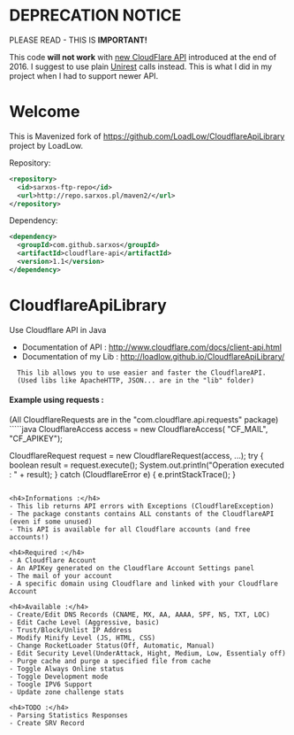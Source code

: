 # DEPRECATION NOTICE

PLEASE READ - THIS IS **IMPORTANT!**

This code **will not work** with [new CloudFlare API](https://api.cloudflare.com/) introduced at the end of 2016. I suggest to use plain [Unirest](http://unirest.io/java.html) calls instead. This is what I did in my project when I had to support newer API.

# Welcome

This is Mavenized fork of https://github.com/LoadLow/CloudflareApiLibrary project by LoadLow.

Repository:

```xml
<repository>
  <id>sarxos-ftp-repo</id>
  <url>http://repo.sarxos.pl/maven2/</url>
</repository>
```

Dependency:

```xml
<dependency>
  <groupId>com.github.sarxos</groupId>
  <artifactId>cloudflare-api</artifactId>
  <version>1.1</version>
</dependency>
```


CloudflareApiLibrary
====================

Use Cloudflare API in Java
- Documentation of API : http://www.cloudflare.com/docs/client-api.html
- Documentation of my Lib : http://loadlow.github.io/CloudflareApiLibrary/

`````
  This lib allows you to use easier and faster the CloudflareAPI.
  (Used libs like ApacheHTTP, JSON... are in the "lib" folder)
`````

<h4>Example using requests :</h4>
(All CloudflareRequests are in the "com.cloudflare.api.requests" package)
`````java
CloudflareAccess access = new CloudflareAccess(
                "CF_MAIL",
                "CF_APIKEY");
        
CloudflareRequest request = new CloudflareRequest(access, ...);
try {
            boolean result = request.execute();
            System.out.println("Operation executed : " + result);
} catch (CloudflareError e) {
            e.printStackTrace();
}
`````

<h4>Informations :</h4>
- This lib returns API errors with Exceptions (CloudflareException)
- The package constants contains ALL constants of the CloudflareAPI (even if some unused)
- This API is available for all Cloudflare accounts (and free accounts!)

<h4>Required :</h4>
- A Cloudflare Account
- An APIKey generated on the Cloudflare Account Settings panel
- The mail of your account
- A specific domain using Cloudflare and linked with your Cloudflare Account

<h4>Available :</h4>
- Create/Edit DNS Records (CNAME, MX, AA, AAAA, SPF, NS, TXT, LOC)
- Edit Cache Level (Aggressive, basic)
- Trust/Block/Unlist IP Address
- Modify Minify Level (JS, HTML, CSS)
- Change RocketLoader Status(Off, Automatic, Manual)
- Edit Security Level(UnderAttack, Hight, Medium, Low, Essentialy off)
- Purge cache and purge a specified file from cache
- Toggle Always Online status
- Toggle Development mode 
- Toogle IPV6 Support
- Update zone challenge stats

<h4>TODO :</h4>
- Parsing Statistics Responses
- Create SRV Record
